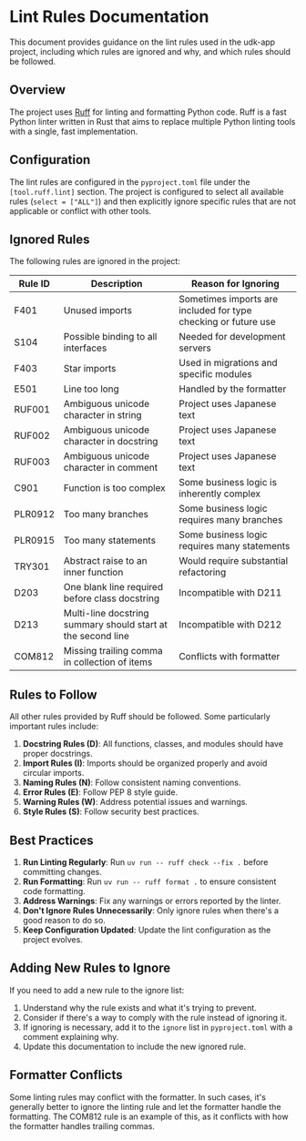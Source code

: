 # Lint Rules Documentation

This document provides guidance on the lint rules used in the udk-app project, including which rules are ignored and why, and which rules should be followed.

## Overview

The project uses [Ruff](https://github.com/charliermarsh/ruff) for linting and formatting Python code. Ruff is a fast Python linter written in Rust that aims to replace multiple Python linting tools with a single, fast implementation.

## Configuration

The lint rules are configured in the `pyproject.toml` file under the `[tool.ruff.lint]` section. The project is configured to select all available rules (`select = ["ALL"]`) and then explicitly ignore specific rules that are not applicable or conflict with other tools.

## Ignored Rules

The following rules are ignored in the project:

| Rule ID | Description | Reason for Ignoring |
|---------|-------------|---------------------|
| F401 | Unused imports | Sometimes imports are included for type checking or future use |
| S104 | Possible binding to all interfaces | Needed for development servers |
| F403 | Star imports | Used in migrations and specific modules |
| E501 | Line too long | Handled by the formatter |
| RUF001 | Ambiguous unicode character in string | Project uses Japanese text |
| RUF002 | Ambiguous unicode character in docstring | Project uses Japanese text |
| RUF003 | Ambiguous unicode character in comment | Project uses Japanese text |
| C901 | Function is too complex | Some business logic is inherently complex |
| PLR0912 | Too many branches | Some business logic requires many branches |
| PLR0915 | Too many statements | Some business logic requires many statements |
| TRY301 | Abstract raise to an inner function | Would require substantial refactoring |
| D203 | One blank line required before class docstring | Incompatible with D211 |
| D213 | Multi-line docstring summary should start at the second line | Incompatible with D212 |
| COM812 | Missing trailing comma in collection of items | Conflicts with formatter |

## Rules to Follow

All other rules provided by Ruff should be followed. Some particularly important rules include:

1. **Docstring Rules (D)**: All functions, classes, and modules should have proper docstrings.
2. **Import Rules (I)**: Imports should be organized properly and avoid circular imports.
3. **Naming Rules (N)**: Follow consistent naming conventions.
4. **Error Rules (E)**: Follow PEP 8 style guide.
5. **Warning Rules (W)**: Address potential issues and warnings.
6. **Style Rules (S)**: Follow security best practices.

## Best Practices

1. **Run Linting Regularly**: Run `uv run -- ruff check --fix .` before committing changes.
2. **Run Formatting**: Run `uv run -- ruff format .` to ensure consistent code formatting.
3. **Address Warnings**: Fix any warnings or errors reported by the linter.
4. **Don't Ignore Rules Unnecessarily**: Only ignore rules when there's a good reason to do so.
5. **Keep Configuration Updated**: Update the lint configuration as the project evolves.

## Adding New Rules to Ignore

If you need to add a new rule to the ignore list:

1. Understand why the rule exists and what it's trying to prevent.
2. Consider if there's a way to comply with the rule instead of ignoring it.
3. If ignoring is necessary, add it to the `ignore` list in `pyproject.toml` with a comment explaining why.
4. Update this documentation to include the new ignored rule.

## Formatter Conflicts

Some linting rules may conflict with the formatter. In such cases, it's generally better to ignore the linting rule and let the formatter handle the formatting. The COM812 rule is an example of this, as it conflicts with how the formatter handles trailing commas.
